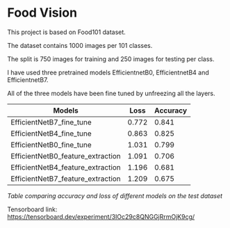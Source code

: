 # Food Vision
 
This project is based on Food101 dataset.

The dataset contains 1000 images per 101 classes. 

The split is 750 images for training and 250 images for testing per class.

I have used three pretrained models EfficientnetB0, EfficientnetB4 and EfficientnetB7.

All of the three models have been fine tuned by unfreezing all the layers.

| Models | Loss | Accuracy |
| ------ | ---- | -------- |
| EfficientNetB7_fine_tune | 0.772 | 0.841 |
| EfficientNetB4_fine_tune | 0.863 | 0.825 |
| EfficientNetB0_fine_tune | 1.031 | 0.799 |
| EfficientNetB0_feature_extraction | 1.091 | 0.706 |
| EfficientNetB4_feature_extraction | 1.196 | 0.681 |
| EfficientNetB7_feature_extraction | 1.209 | 0.675 |

<i>Table comparing accuracy and loss of different models on the test dataset</i>

Tensorboard link: https://tensorboard.dev/experiment/3IOc29c8QNGGjRrmOjK9cg/

